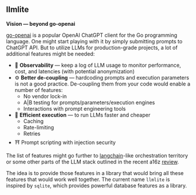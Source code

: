 ## llmlite

**Vision — beyond go-openai**

[go-openai](https://github.com/sashabaranov/go-openai) is a popular OpenAI ChatGPT client for the Go programming language. 
One might start playing with it by simply submitting prompts to ChatGPT API. But to utilize LLMs for production-grade projects, a lot of additional features might be needed:

- 🔭 **Observability** — keep a log of LLM usage to monitor performance, cost, and latencies (with potential anonymization)
- ⚙️ **Better de-coupling** — hardcoding prompts and execution parameters is not a good practice. De-coupling them from your code would enable a number of features:
  - No vendor lock-in
  - A|B testing for prompts/parameters/execution engines
  - Interactions with prompt engineering tools
- 🚀 **Efficient execution** — to run LLMs faster and cheaper
  - Caching
  - Rate-limiting
  - Retries
- ⛩️ Prompt scripting with injection security

The list of features might go further to [langchain](https://github.com/hwchase17/langchain)-like orchestration territory or some other parts of the LLM stack outlined in the recent a16z [review](https://a16z.com/2023/06/20/emerging-architectures-for-llm-applications/).

The idea is to provide those features in a library that would bring all these features that would work well together. The current name `llmlite` is inspired by `sqlite`, which provides powerful database features as a library.



